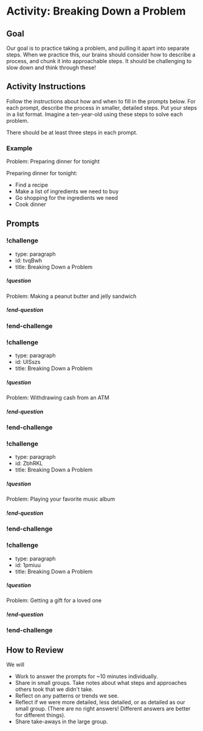 # Activity: Breaking Down a Problem

## Goal

Our goal is to practice taking a problem, and pulling it apart into separate steps. When we practice this, our brains should consider how to describe a process, and chunk it into approachable steps. It should be challenging to slow down and think through these!

## Activity Instructions

Follow the instructions about how and when to fill in the prompts below. For each prompt, describe the process in smaller, detailed steps. Put your steps in a list format. Imagine a ten-year-old using these steps to solve each problem.

There should be at least three steps in each prompt.

### Example

Problem: Preparing dinner for tonight

Preparing dinner for tonight:
- Find a recipe
- Make a list of ingredients we need to buy
- Go shopping for the ingredients we need
- Cook dinner

## Prompts

<!-- Question 1 -->

<!-- prettier-ignore-start -->
### !challenge
* type: paragraph
* id: tvqBwh
* title: Breaking Down a Problem

##### !question

Problem: Making a peanut butter and jelly sandwich

##### !end-question
### !end-challenge
<!-- prettier-ignore-end -->


<!-- Question 2 -->

<!-- prettier-ignore-start -->
### !challenge
* type: paragraph
* id: UISszs
* title: Breaking Down a Problem

##### !question

Problem: Withdrawing cash from an ATM

##### !end-question
### !end-challenge
<!-- prettier-ignore-end -->


<!-- Question 3 -->

<!-- prettier-ignore-start -->
### !challenge
* type: paragraph
* id: ZbhRKL
* title: Breaking Down a Problem

##### !question

Problem: Playing your favorite music album

##### !end-question
### !end-challenge
<!-- prettier-ignore-end -->


<!-- Question 4 -->

<!-- prettier-ignore-start -->
### !challenge
* type: paragraph
* id: 1pmiuu
* title: Breaking Down a Problem

##### !question

Problem: Getting a gift for a loved one

##### !end-question
### !end-challenge
<!-- prettier-ignore-end -->


## How to Review

We will
- Work to answer the prompts for ~10 minutes individually.
- Share in small groups. Take notes about what steps and approaches others took that we didn't take.
- Reflect on any patterns or trends we see.
- Reflect if we were more detailed, less detailed, or as detailed as our small group. (There are no right answers! Different answers are better for different things).
- Share take-aways in the large group.
